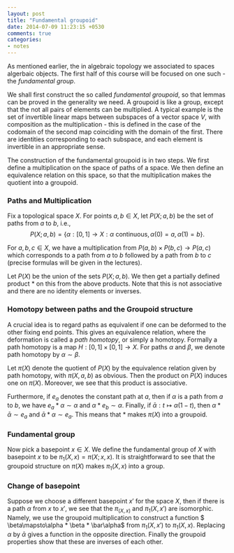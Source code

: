 ```yaml
---
layout: post
title: "Fundamental groupoid"
date: 2014-07-09 11:23:15 +0530
comments: true
categories:
- notes
---
```


As mentioned earlier, the in algebraic topology we associated to spaces algerbaic objects. The first half of this course will be focused on one such - the _fundamental group_.

We shall first construct the so called _fundamental groupoid_, so that lemmas can be proved in the generality we need. A groupoid is like a group, except that the not all pairs of elements can be multiplied. A typical example is the set of invertible linear maps between subspaces of a vector space $V$, with composition as the multiplication - this is defined in the case of the codomain of the second map coinciding with the domain of the first. There are identities corresponding to each subspace, and each element is invertible in an appropriate sense.

The construction of the fundamental groupoid is in two steps. We first define a multiplication on the space of paths of a space. We then define an equivalence relation on this space, so that the multiplication makes the quotient into a groupoid.

### Paths and Multiplication

Fix a topological space $X$. For points $a,b\in X$, let $P(X; a, b)$ be the set of paths from $a$ to $b$, i.e.,
$$P(X; a,b) = \{\alpha: [0,1] \to X : \text{$\alpha$ continuous}, \alpha(0)=a, \alpha(1) = b\}.$$

For $a, b, c\in X$, we have a multiplication from $P(a, b)\times P(b,c)\to P(a,c)$ which corresponds to a path from $a$ to $b$ followed by a path from $b$ to $c$ (precise formulas will be given in the lectures).

Let $P(X)$ be the union of the sets $P(X; a,b)$. We then get a partially defined product $*$ on this from the above products. Note that this is not associative and there are no identity elements or inverses.

### Homotopy between paths and the Groupoid structure

A crucial idea is to regard paths as equivalent if one can be deformed to the other fixing end points. This gives an equivalence relation, where the deformation is called a _path homotopy_, or simply a homotopy. Formally a path homotopy is a map $H : [0,1] \times [0,1] \to X$. For paths $\alpha$ and $\beta$, we denote path homotopy by $\alpha\sim \beta$.

Let $\pi(X)$ denote the quotient of $P(X)$ by the equivalence relation given by path homotopy, with $\pi(X, a,b)$ as obvious. Then the product on $P(X)$ induces one on $\pi(X)$. Moreover, we see that this product is associative.

Furthermore, if $e_a$ denotes the constant path at $a$, then if $\alpha$ is a path from $a$ to $b$, we have $e_a * \alpha \sim \alpha$ and $\alpha * e_b \sim \alpha$. Finally, if $\bar\alpha : t \mapsto \alpha(1-t)$, then $\alpha * \bar\alpha \sim e_a$ and $\bar\alpha * \alpha \sim e_a$. This means that $*$ makes $\pi(X)$ into a groupoid.

### Fundamental group

Now pick a basepoint $x\in X$. We define the fundamental group of $X$ with basepoint $x$ to be $\pi_1(X, x)= \pi(X; x, x)$. It is straightforward to see that the groupoid structure on $\pi(X)$ makes $\pi_1(X, x)$ into a group.

### Change of basepoint

Suppose we choose a different basepoint $x'$ for the space $X$, then if there is a path $\alpha$ from $x$ to $x'$, we see that the $\pi_(X, x)$ and $\pi_1(X, x')$ are isomorphic. Namely, we use the groupoid multiplication to construct a function $ \beta\mapsto\alpha * \beta * \bar\alpha$ from $\pi_1(X, x')$ to $\pi_1(X, x)$. Replacing $\alpha$ by $\bar\alpha$ gives a function in the opposite direction. Finally the groupoid properties show that these are inverses of each other.
